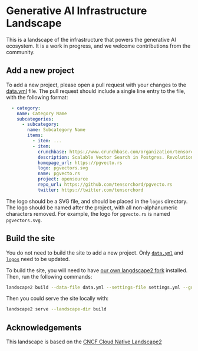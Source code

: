 # Generative AI Infrastructure Landscape

This is a landscape of the infrastructure that powers the generative AI ecosystem. It is a work in progress, and we welcome contributions from the community.

## Add a new project

To add a new project, please open a pull request with your changes to the [data.yml](data.yml) file. The pull request should include a single line entry to the file, with the following format:

```yaml
  - category:
    name: Category Name
    subcategories:
      - subcategory:
        name: Subcategory Name
        items:
          - item: ...
          - item:
            crunchbase: https://www.crunchbase.com/organization/tensorchord
            description: Scalable Vector Search in Postgres. Revolutionize Vector Search, not Database.
            homepage_url: https://pgvecto.rs
            logo: pgvectors.svg
            name: pgvecto.rs
            project: opensource
            repo_url: https://github.com/tensorchord/pgvecto.rs
            twitter: https://twitter.com/tensorchord
```

The logo should be a SVG file, and should be placed in the `logos` directory. The logo should be named after the project, with all non-alphanumeric characters removed. For example, the logo for `pgvecto.rs` is named `pgvectors.svg`.

## Build the site

You do not need to build the site to add a new project. Only [`data.yml`](data.yml) and [`logos`](logos) need to be updated.

To build the site, you will need to have [our own langdscape2 fork](https://github.com/tensorchord/landscape2/) installed. Then, run the following commands:

```bash
landscape2 build --data-file data.yml --settings-file settings.yml --guide-file guide.yml --logos-path logos --output-dir build --cache-dir cache-dir
```

Then you could serve the site locally with:

```bash
landscape2 serve --landscape-dir build
```

## Acknowledgements

This landscape is based on the [CNCF Cloud Native Landscape2](https://github.com/cncf/landscape2)
